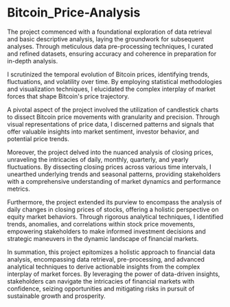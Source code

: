 # Bitcoin_Price-Analysis
The project commenced with a foundational exploration of data retrieval and basic descriptive analysis, laying the groundwork for subsequent analyses. Through meticulous data pre-processing techniques, I curated and refined datasets, ensuring accuracy and coherence in preparation for in-depth analysis.

I scrutinized the temporal evolution of Bitcoin prices, identifying trends, fluctuations, and volatility over time. By employing statistical methodologies and visualization techniques, I elucidated the complex interplay of market forces that shape Bitcoin's price trajectory.

A pivotal aspect of the project involved the utilization of candlestick charts to dissect Bitcoin price movements with granularity and precision. Through visual representations of price data, I discerned patterns and signals that offer valuable insights into market sentiment, investor behavior, and potential price trends.

Moreover, the project delved into the nuanced analysis of closing prices, unraveling the intricacies of daily, monthly, quarterly, and yearly fluctuations. By dissecting closing prices across various time intervals, I unearthed underlying trends and seasonal patterns, providing stakeholders with a comprehensive understanding of market dynamics and performance metrics.

Furthermore, the project extended its purview to encompass the analysis of daily changes in closing prices of stocks, offering a holistic perspective on equity market behaviors. Through rigorous analytical techniques, I identified trends, anomalies, and correlations within stock price movements, empowering stakeholders to make informed investment decisions and strategic maneuvers in the dynamic landscape of financial markets.

In summation, this project epitomizes a holistic approach to financial data analysis, encompassing data retrieval, pre-processing, and advanced analytical techniques to derive actionable insights from the complex interplay of market forces. By leveraging the power of data-driven insights, stakeholders can navigate the intricacies of financial markets with confidence, seizing opportunities and mitigating risks in pursuit of sustainable growth and prosperity.
